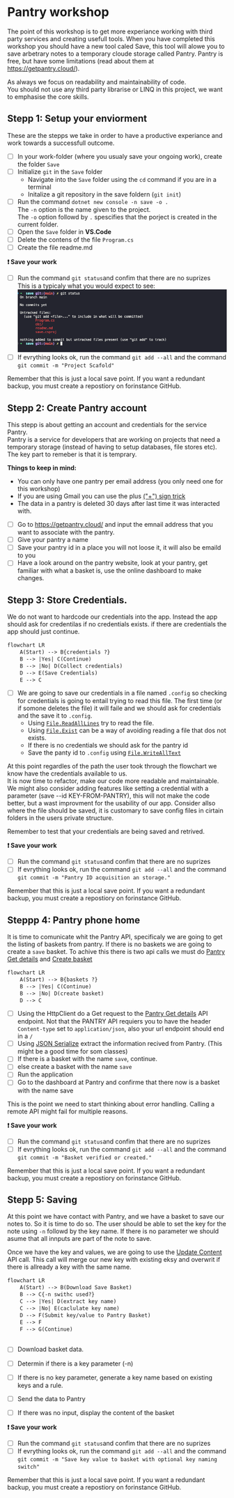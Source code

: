 # Pantry workshop

The point of this workshop is to get more experiance working with third party services and creating usefull tools. 
When you have completed this workshop you should have a new tool caled Save, this tool will alowe you to save arbetrary notes to a temporary cloude storage called Pantry.
Pantry is free, but have some limitations (read about them at https://getpantry.cloud/).

As always we focus on readability and maintainability of code.  
You should not use any third party librarise or LINQ in this project, we want to emphasise the core skills.


## Stepp 1: Setup your enviorment

These are the stepps we take in order to have a productive experiance and work towards a successfull outcome. 

- [ ] In your work-folder (where you usualy save your ongoing work), create the folder `Save` 
- [ ] Initialize `git` in the `Save` folder
   - Navigate into the `Save` folder using the `cd` command if you are in a terminal
   - Initalize a git repository in the save foldern (`git init`)
- [ ] Run the command `dotnet new console -n save -o .`  
The `-n` option is the name given to the project.   
The `-o` option followd by `.` spescifies that the porject is created in the current folder.
- [ ] Open the `Save` folder in **VS.Code**
- [ ] Delete the contens of the file `Program.cs`
- [ ] Create the file readme.md

**❗️ Save your work**
- [ ] Run the command `git status`and confim that there are no suprizes  
This is a typicaly what you would expect to see:  
![Typical output](images/step1gitstatus.png)   
- [ ] If evrything looks ok, run the command `git add --all` and the command `git commit -m "Project Scafold"`

Remember that this is just a local save point. If you want a redundant backup, you must create a repostiory on forinstance GitHub.

## Stepp 2: Create Pantry account

This stepp is about getting an account and credentials for the service Pantry.   
Pantry is a service for developers that are working on projects that need a temporary storage (instead of having to setup databases, file stores etc).  
The key part to remeber is that it is temprary. 

**Things to keep in mind:**
* You can only have one pantry per email address (you only need one for this workshop)
* If you are using Gmail you can use the plus [("+") sign trick](https://gmail.googleblog.com/2008/03/2-hidden-ways-to-get-more-from-your.html)  
* The data in a pantry is deleted 30 days after last time it was interacted with. 

- [ ] Go to https://getpantry.cloud/ and input the emnail address that you want to associate with the pantry.
- [ ] Give your pantry a name 
- [ ] Save your pantry id in a place you will not loose it, it will also be emaild to you
- [ ] Have a look around on the pantry website, look at your pantry, get familiar with what a basket is, use the online dashboard to make changes. 

## Stepp 3: Store Credentials. 

We do not want to hardcode our credentials into the app. Instead the app should ask for credentilas if no credentials exists. if there are credentials the app should just continue. 
```mermaid
flowchart LR
    A(Start) --> B{credentials ?}
    B --> |Yes| C(Continue)
    B --> |No| D(Collect credentials)
    D --> E(Save Credentials)
    E --> C
```

- [ ] We are going to save our credentials in a file named `.config` so checking for credentials is going to entail trying to read this file. The first time (or if somone deletes the file) it will faile and we should ask for credentials and the save it to `.config`.
   -  Using [`File.ReadAllLines`](https://learn.microsoft.com/en-us/dotnet/api/system.io.file.readalllines?view=net-8.0) try to read the file.
   -  Using [`File.Exist`](https://learn.microsoft.com/en-us/dotnet/api/system.io.file.exists?view=net-8.0) can be a way of avoiding reading a file that dos not exists.
   -  If there is no credentials we should ask for the pantry id
   -  Save the panty id to `.config` using [`File.WriteAllText`](https://learn.microsoft.com/en-us/dotnet/api/system.io.file.writealllines?view=net-8.0)

At this point regardles of the path the user took through the flowchart we know have the credentials available to us.   
It is now time to refactor, make our code more readable and maintainable. We might also consider adding features like setting a credential with a parameter (save --id KEY-FROM-PANTRY), this will not make the code better, but a wast improvment for the usability of our app. Consider allso where the file should be saved, it is customary to save config files in cirtain folders in the users private structure.

Remember to test that your credentials are being saved and retrived.


**❗️ Save your work**
- [ ] Run the command `git status`and confim that there are no suprizes  
- [ ] If evrything looks ok, run the command `git add --all` and the command `git commit -m "Pantry ID acquisition an storage."`

Remember that this is just a local save point. If you want a redundant backup, you must create a repostiory on forinstance GitHub.


## Steppp 4: Pantry phone home 

It is time to comunicate whit the Pantry API, specificaly we are going to get the listing of baskets from pantry.
If there is no baskets we are going to create a `save` basket. To achive this there is two api calls we must do [Pantry Get details](https://documenter.getpostman.com/view/3281832/SzmZeMLC#a239b693-9df6-4757-9291-91cd8b73c714) and [Create basket](https://documenter.getpostman.com/view/3281832/SzmZeMLC#98b35ee9-9d11-417e-8739-21a4ac9893ed)

```mermaid
flowchart LR
    A(Start) --> B{baskets ?}
    B --> |Yes| C(Continue)
    B --> |No| D(create basket)
    D --> C
```

- [ ] Using the HttpClient do a Get request to the [Pantry Get details](https://documenter.getpostman.com/view/3281832/SzmZeMLC#a239b693-9df6-4757-9291-91cd8b73c714) API endpoint. Not that the PANTRY API requiers you to have the header `Content-type` set to `application/json`, also your url endpoint should end in a `/`
- [ ] Using [JSON Serialize](https://learn.microsoft.com/en-us/dotnet/standard/serialization/system-text-json/how-to) extract the information recived from Pantry. (This might be a good time for som classes)
- [ ] If there is a basket with the name `save`, continue.
- [ ] else create a basket with the name `save`
- [ ] Run the application
- [ ] Go to the dashboard at Pantry and confirme that there now is a basket with the name save

This is the point we need to start thinking about error handling. Calling a remote API might fail for multiple reasons.

**❗️ Save your work**
- [ ] Run the command `git status`and confim that there are no suprizes  
- [ ] If evrything looks ok, run the command `git add --all` and the command `git commit -m "Basket verified or created."`

Remember that this is just a local save point. If you want a redundant backup, you must create a repostiory on forinstance GitHub.

## Stepp 5: Saving 

At this point we have contact with Pantry, and we have a basket to save our notes to.
So it is time to do so. The user should be able to set the key for the note using `-n` followd by the key name. If there is no parameter we should asume that all innputs are part of the note to save. 

Once we have the key and values, we are going to use the [Update Content](https://documenter.getpostman.com/view/3281832/SzmZeMLC#f1c2c2b2-63d3-42f6-b30d-94b08ed68ca9) API call. This call will merge our new key with existing eksy and overwrit if there is allready a key with the same name.

```mermaid
flowchart LR
    A(Start) --> B(Download Save Basket)
    B --> C{-n swithc used?}
    C --> |Yes| D(extract key name)
    C --> |No| E(caclulate key name)
    D --> F(Submit key/value to Pantry Basket)
    E --> F
    F --> G(Continue)
    
```

- [ ] Download basket data.
- [ ] Determin if there is a key parameter (-n)
- [ ] If there is no key parameter, generate a key name based on existing keys and a rule.
- [ ] Send the data to Pantry
- [ ] If there was no input, display the content of the basket



**❗️ Save your work**
- [ ] Run the command `git status`and confim that there are no suprizes  
- [ ] If evrything looks ok, run the command `git add --all` and the command `git commit -m "Save key value to basket with optional key naming switch"`

Remember that this is just a local save point. If you want a redundant backup, you must create a repostiory on forinstance GitHub.

